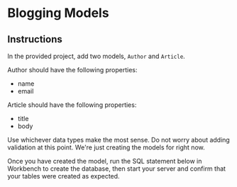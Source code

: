 # Blogging Models

## Instructions

In the provided project, add two models, `Author` and `Article`.

Author should have the following properties:

* name
* email

Article should have the following properties:

* title
* body

Use whichever data types make the most sense. Do not worry about adding validation at this point. We're just creating the models for right now.

Once you have created the model, run the SQL statement below in Workbench to create the database, then start your server and confirm that your tables were created as expected.
